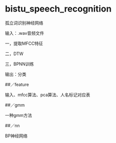 # bistu\_speech_recognition

孤立词识别神经网络

输入：.wav音频文件

一，提取MFCC特征

二，DTW

三，BPNN训练

输出：分类


##／feature

输入、mfcc算法、pca算法、人名标记对应表

##／gmm

一种gmm方法

##／nn

BP神经网络

